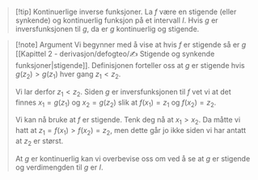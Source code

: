 > [!tip] Kontinuerlige inverse funksjoner. 
> La $f$ være en stigende (eller synkende) og kontinuerlig funksjon på et intervall $I$. Hvis $g$ er inversfunksjonen til $g$, da er $g$ kontinuerlig og stigende. 


> [!note] Argument 
> Vi begynner med å vise at hvis $f$ er stigende så er $g$ [[Kapittel 2 - derivasjon/defogteo/✍️ Stigende og synkende funksjoner|stigende]]. 
> Definisjonen forteller oss at $g$ er stigende hvis $g(z_2)>g(z_1)$ hver gang $z_1<z_2$. 
> 
> Vi lar derfor $z_1<z_2$. Siden $g$ er inversfunksjonen til $f$ vet vi at det finnes $x_1 = g(z_1)$ og $x_2=g(z_2)$ slik at $f(x_1)=z_1$ og $f(x_2)= z_2$.  
> 
> Vi kan nå bruke at $f$ er stigende. Tenk deg nå at $x_1>x_2$. Da måtte vi hatt at $z_1 = f(x_1) > f(x_2) = z_2$, men dette går jo ikke siden vi har antatt at $z_2$ er størst. 
> 
> At $g$ er kontinuerlig kan vi overbevise oss om ved å se at $g$ er stigende og verdimengden til $g$ er $I$. 


